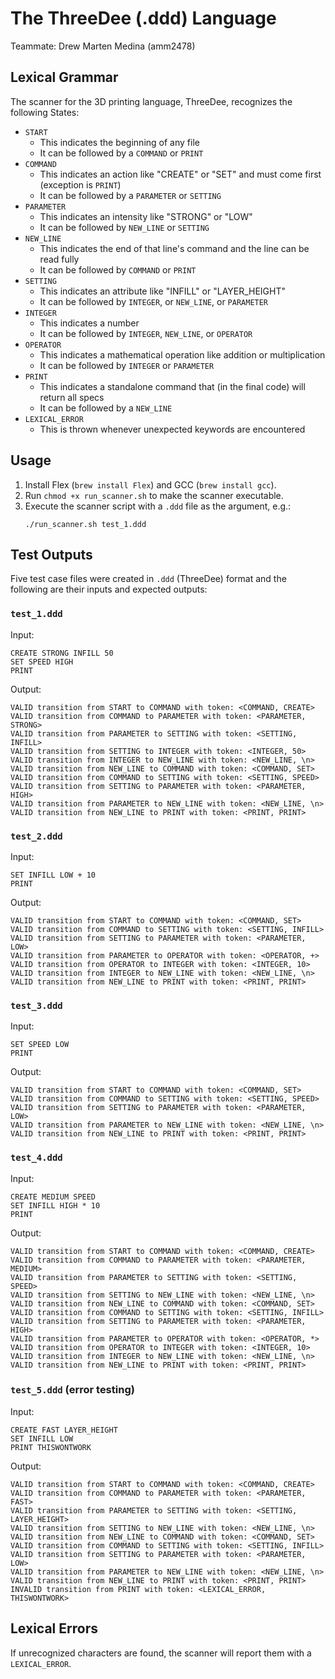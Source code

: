 # The ThreeDee (.ddd) Language
Teammate: Drew Marten Medina (amm2478)

## Lexical Grammar
The scanner for the 3D printing language, ThreeDee, recognizes the following States:
- `START`
  - This indicates the beginning of any file
  - It can be followed by a `COMMAND` or `PRINT`
- `COMMAND`
  - This indicates an action like "CREATE" or "SET" and must come first (exception is `PRINT`)
  - It can be followed by a `PARAMETER` or `SETTING`
- `PARAMETER`
  - This indicates an intensity like "STRONG" or "LOW"
  - It can be followed by `NEW_LINE` or `SETTING`
- `NEW_LINE`
  - This indicates the end of that line's command and the line can be read fully
  - It can be followed by `COMMAND` or `PRINT`
- `SETTING`
  - This indicates an attribute like "INFILL" or "LAYER_HEIGHT"
  - It can be followed by `INTEGER`, or `NEW_LINE`, or `PARAMETER`
- `INTEGER`
  - This indicates a number
  - It can be followed by `INTEGER`, `NEW_LINE`, or `OPERATOR`
- `OPERATOR`
  - This indicates a mathematical operation like addition or multiplication
  - It can be followed by `INTEGER` or `PARAMETER`
- `PRINT`
  - This indicates a standalone command that (in the final code) will return all specs
  - It can be followed by a `NEW_LINE`
- `LEXICAL_ERROR`
  - This is thrown whenever unexpected keywords are encountered

## Usage
1. Install Flex (`brew install Flex`) and GCC (`brew install gcc`).
2. Run `chmod +x run_scanner.sh` to make the scanner executable.
3. Execute the scanner script with a `.ddd` file as the argument, e.g.:
   ```
   ./run_scanner.sh test_1.ddd
   ```

## Test Outputs
Five test case files were created in `.ddd` (ThreeDee) format and the following are their inputs and expected outputs:

### `test_1.ddd`
Input:
```
CREATE STRONG INFILL 50
SET SPEED HIGH
PRINT
```
Output:
```
VALID transition from START to COMMAND with token: <COMMAND, CREATE>
VALID transition from COMMAND to PARAMETER with token: <PARAMETER, STRONG>
VALID transition from PARAMETER to SETTING with token: <SETTING, INFILL>
VALID transition from SETTING to INTEGER with token: <INTEGER, 50>
VALID transition from INTEGER to NEW_LINE with token: <NEW_LINE, \n>
VALID transition from NEW_LINE to COMMAND with token: <COMMAND, SET>
VALID transition from COMMAND to SETTING with token: <SETTING, SPEED>
VALID transition from SETTING to PARAMETER with token: <PARAMETER, HIGH>
VALID transition from PARAMETER to NEW_LINE with token: <NEW_LINE, \n>
VALID transition from NEW_LINE to PRINT with token: <PRINT, PRINT>
```

### `test_2.ddd`
Input:
```
SET INFILL LOW + 10
PRINT
```
Output:
```
VALID transition from START to COMMAND with token: <COMMAND, SET>
VALID transition from COMMAND to SETTING with token: <SETTING, INFILL>
VALID transition from SETTING to PARAMETER with token: <PARAMETER, LOW>
VALID transition from PARAMETER to OPERATOR with token: <OPERATOR, +>
VALID transition from OPERATOR to INTEGER with token: <INTEGER, 10>
VALID transition from INTEGER to NEW_LINE with token: <NEW_LINE, \n>
VALID transition from NEW_LINE to PRINT with token: <PRINT, PRINT>
```

### `test_3.ddd`
Input:
```
SET SPEED LOW
PRINT
```
Output:
```
VALID transition from START to COMMAND with token: <COMMAND, SET>
VALID transition from COMMAND to SETTING with token: <SETTING, SPEED>
VALID transition from SETTING to PARAMETER with token: <PARAMETER, LOW>
VALID transition from PARAMETER to NEW_LINE with token: <NEW_LINE, \n>
VALID transition from NEW_LINE to PRINT with token: <PRINT, PRINT>
```

### `test_4.ddd`
Input:
```
CREATE MEDIUM SPEED
SET INFILL HIGH * 10
PRINT
```
Output:
```
VALID transition from START to COMMAND with token: <COMMAND, CREATE>
VALID transition from COMMAND to PARAMETER with token: <PARAMETER, MEDIUM>
VALID transition from PARAMETER to SETTING with token: <SETTING, SPEED>
VALID transition from SETTING to NEW_LINE with token: <NEW_LINE, \n>
VALID transition from NEW_LINE to COMMAND with token: <COMMAND, SET>
VALID transition from COMMAND to SETTING with token: <SETTING, INFILL>
VALID transition from SETTING to PARAMETER with token: <PARAMETER, HIGH>
VALID transition from PARAMETER to OPERATOR with token: <OPERATOR, *>
VALID transition from OPERATOR to INTEGER with token: <INTEGER, 10>
VALID transition from INTEGER to NEW_LINE with token: <NEW_LINE, \n>
VALID transition from NEW_LINE to PRINT with token: <PRINT, PRINT>
```

### `test_5.ddd` (error testing)
Input:
```
CREATE FAST LAYER_HEIGHT
SET INFILL LOW
PRINT THISWONTWORK
```
Output:
```
VALID transition from START to COMMAND with token: <COMMAND, CREATE>
VALID transition from COMMAND to PARAMETER with token: <PARAMETER, FAST>
VALID transition from PARAMETER to SETTING with token: <SETTING, LAYER_HEIGHT>
VALID transition from SETTING to NEW_LINE with token: <NEW_LINE, \n>
VALID transition from NEW_LINE to COMMAND with token: <COMMAND, SET>
VALID transition from COMMAND to SETTING with token: <SETTING, INFILL>
VALID transition from SETTING to PARAMETER with token: <PARAMETER, LOW>
VALID transition from PARAMETER to NEW_LINE with token: <NEW_LINE, \n>
VALID transition from NEW_LINE to PRINT with token: <PRINT, PRINT>
INVALID transition from PRINT with token: <LEXICAL_ERROR, THISWONTWORK>
```

## Lexical Errors
If unrecognized characters are found, the scanner will report them with a `LEXICAL_ERROR`.
